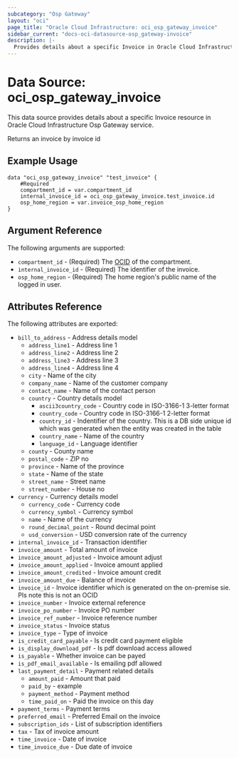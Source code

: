 ```yaml
---
subcategory: "Osp Gateway"
layout: "oci"
page_title: "Oracle Cloud Infrastructure: oci_osp_gateway_invoice"
sidebar_current: "docs-oci-datasource-osp_gateway-invoice"
description: |-
  Provides details about a specific Invoice in Oracle Cloud Infrastructure Osp Gateway service
---
```


# Data Source: oci_osp_gateway_invoice
This data source provides details about a specific Invoice resource in Oracle Cloud Infrastructure Osp Gateway service.

Returns an invoice by invoice id

## Example Usage

```hcl
data "oci_osp_gateway_invoice" "test_invoice" {
	#Required
	compartment_id = var.compartment_id
	internal_invoice_id = oci_osp_gateway_invoice.test_invoice.id
	osp_home_region = var.invoice_osp_home_region
}
```

## Argument Reference

The following arguments are supported:

* `compartment_id` - (Required) The [OCID](https://docs.cloud.oracle.com/iaas/Content/General/Concepts/identifiers.htm) of the compartment. 
* `internal_invoice_id` - (Required) The identifier of the invoice.
* `osp_home_region` - (Required) The home region's public name of the logged in user. 


## Attributes Reference

The following attributes are exported:

* `bill_to_address` - Address details model
	* `address_line1` - Address line 1
	* `address_line2` - Address line 2
	* `address_line3` - Address line 3
	* `address_line4` - Address line 4
	* `city` - Name of the city
	* `company_name` - Name of the customer company
	* `contact_name` - Name of the contact person
	* `country` - Country details model
		* `ascii3country_code` - Country code in ISO-3166-1 3-letter format
		* `country_code` - Country code in ISO-3166-1 2-letter format
		* `country_id` - Indentifier of the country. This is a DB side unique id which was generated when the entity was created in the table
		* `country_name` - Name of the country
		* `language_id` - Language identifier
	* `county` - County name
	* `postal_code` - ZIP no
	* `province` - Name of the province
	* `state` - Name of the state
	* `street_name` - Street name
	* `street_number` - House no
* `currency` - Currency details model
	* `currency_code` - Currency code
	* `currency_symbol` - Currency symbol
	* `name` - Name of the currency
	* `round_decimal_point` - Round decimal point
	* `usd_conversion` - USD conversion rate of the currency
* `internal_invoice_id` - Transaction identifier
* `invoice_amount` - Total amount of invoice
* `invoice_amount_adjusted` - Invoice amount adjust
* `invoice_amount_applied` - Invoice amount applied
* `invoice_amount_credited` - Invoice amount credit
* `invoice_amount_due` - Balance of invoice
* `invoice_id` - Invoice identifier which is generated on the on-premise sie. Pls note this is not an OCID
* `invoice_number` - Invoice external reference
* `invoice_po_number` - Invoice PO number
* `invoice_ref_number` - Invoice reference number
* `invoice_status` - Invoice status
* `invoice_type` - Type of invoice
* `is_credit_card_payable` - Is credit card payment eligible
* `is_display_download_pdf` - Is pdf download access allowed
* `is_payable` - Whether invoice can be payed
* `is_pdf_email_available` - Is emailing pdf allowed
* `last_payment_detail` - Payment related details
	* `amount_paid` - Amount that paid
	* `paid_by` - example
	* `payment_method` - Payment method
	* `time_paid_on` - Paid the invoice on this day
* `payment_terms` - Payment terms
* `preferred_email` - Preferred Email on the invoice
* `subscription_ids` - List of subscription identifiers
* `tax` - Tax of invoice amount
* `time_invoice` - Date of invoice
* `time_invoice_due` - Due date of invoice

